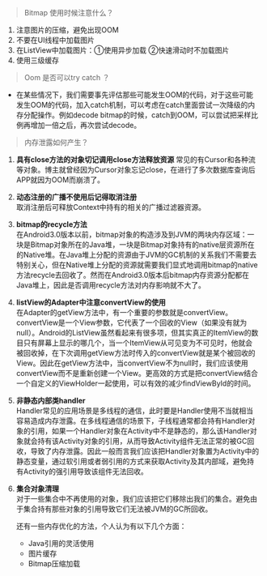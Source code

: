 > Bitmap 使用时候注意什么？

1. 注意图片的压缩，避免出现OOM
2. 不要在UI线程中加载图片
3. 在ListView中加载图片：①使用异步加载 ②快速滑动时不加载图片
4. 使用三级缓存

> Oom 是否可以try catch ？

* 在某些情况下，我们需要事先评估那些可能发生OOM的代码，对于这些可能发生OOM的代码，加入catch机制，可以考虑在catch里面尝试一次降级的内存分配操作。例如decode bitmap的时候，catch到OOM，可以尝试把采样比例再增加一倍之后，再次尝试decode。

> 内存泄露如何产生？

1. **具有close方法的对象切记调用close方法释放资源** 常见的有Cursor和各种流等对象。博主就曾经因为Cursor对象忘记close，在进行了多次数据库查询后APP就因为OOM而崩溃了。
2. **动态注册的广播不使用后记得取消注册**  
   取消注册后可释放Context中持有的相关的广播过滤器资源。

3. **bitmap的recycle方法**  
   在Android3.0版本以前，bitmap对象的构造涉及到JVM的两块内存区域：一块是Bitmap对象所在的Java堆，一块是Bitmap对象持有的native层资源所在的Native堆。在Java堆上分配的资源由于JVM的GC机制的关系我们不需要去特别关心，但在Native堆上分配的资源就需要我们显式地调用bitmap的native方法recycle去回收了。然而在Android3.0版本后bitmap内存资源分配都在Java堆上，因此是否调用recycle方法对内存影响就不大了。

4. **listView的Adapter中注意convertView的使用**  
   在Adapter的getView方法中，有一个重要的参数就是convertView。convertView是一个View参数，它代表了一个回收的View（如果没有就为null）。Android的ListView虽然看起来有很多项，但其实真正的ItemView的数目只有屏幕上显示的哪几个，当一个ItemView从可见变为不可见时，他就会被回收掉，在下次调用getView方法时传入的convertView就是某个被回收的View。因此在getView方法中，当convertView不为null时，我们应该使用convertView而不是重新创建一个View。更高效的方式是把convertView结合一个自定义的ViewHolder一起使用，可以有效的减少findViewById的时间。

5. **非静态内部类handler**  
   Handler常见的应用场景是多线程的通信，此时要是Handler使用不当就相当容易造成内存泄露。在多线程通信的场景下，子线程通常都会持有Handler对象的引用，如果一个Handler对象在Activity中不是静态的，那么该Handler对象就会持有该Activity对象的引用，从而导致Activity组件无法正常的被GC回收，导致了内存泄露。因此一般而言我们应该把Handler对象置为Activity中的静态变量，通过软引用或者弱引用的方式来获取Activity及其内部域，避免持有Activity的强引用导致该组件无法回收。

6. **集合对象清理**  
   对于一些集合中不再使用的对象，我们应该把它们移除出我们的集合。避免由于集合持有那些对象的引用导致它们无法被JVM的GC所回收。

   还有一些内存优化的方法，个人认为有以下几个方面：

   * Java引用的灵活使用
   * 图片缓存
   * Bitmap压缩加载



